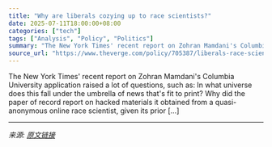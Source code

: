 ```yaml
---
title: "Why are liberals cozying up to race scientists?"
date: 2025-07-11T18:00:00+08:00
categories: ["tech"]
tags: ["Analysis", "Policy", "Politics"]
summary: "The New York Times' recent report on Zohran Mamdani's Columbia University application raised a lot of questions, such as: In what universe does this fall under the umbrella of news that's fit to print"
source_url: "https://www.theverge.com/policy/705387/liberals-race-scientists-cremieux-abundance-richard-hanania"
---
```


The New York Times' recent report on Zohran Mamdani's Columbia University application raised a lot of questions, such as: In what universe does this fall under the umbrella of news that's fit to print? Why did the paper of record report on hacked materials it obtained from a quasi-anonymous online race scientist, given its prior [&#8230;]

---

*来源: [原文链接](https://www.theverge.com/policy/705387/liberals-race-scientists-cremieux-abundance-richard-hanania)*
